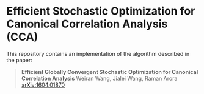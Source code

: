 # Efficient Stochastic Optimization for Canonical Correlation Analysis (CCA)

This repository contains an implementation of the algorithm described in the paper:

> **Efficient Globally Convergent Stochastic Optimization for Canonical Correlation Analysis**
> Weiran Wang, Jialei Wang, Raman Arora
> [arXiv:1604.01870](https://arxiv.org/abs/1604.01870)
